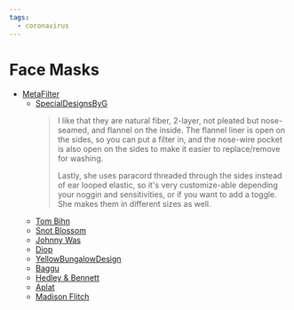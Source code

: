 ```yaml
---
tags:
  - coronavirus
---
```


# Face Masks

- [MetaFilter](https://ask.metafilter.com/345973/Whats-the-best-mask)
  - [SpecialDesignsByG](https://www.etsy.com/shop/SpecialDesignsByG?listing_id=779589986&section_id=28457609)
    > I like that they are natural fiber, 2-layer, not pleated but nose-seamed,
      and flannel on the inside. The flannel liner is open on the sides, so you
      can put a filter in, and the nose-wire pocket is also open on the sides to
      make it easier to replace/remove for washing.
    >
    > Lastly, she uses paracord threaded through the sides instead of ear
      looped elastic, so it's very customize-able depending your noggin and
      sensitivities, or if you want to add a toggle. She makes them in different
      sizes as well.
  - [Tom Bihn](https://www.tombihn.com/collections/facemasks)
  - [Snot Blossom](https://www.snotblossom.com/)
  - [Johnny Was](https://www.johnnywas.com/masks.html)
  - [Diop](https://weardiop.com/products/facemask?variant=32506815938663)
  - [YellowBungalowDesign](https://www.etsy.com/listing/792251959/immediate-shipping-washable-face-mask)
  - [Baggu](https://baggu.com/collections/reusable-masks)
  - [Hedley & Bennett](https://www.hedleyandbennett.com/pages/wakeupandfightmask)
  - [Aplat](https://aplat.com/pages/aplat-cotton-face-mask)
  - [Madison Flitch](https://www.madisonflitch.com/shop/face-mask)

